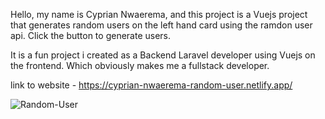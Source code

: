 Hello, my name is Cyprian Nwaerema, and this project is a Vuejs project that generates random users on the left hand card using the ramdon user api. Click the button to generate users.

It is a fun project i created as a Backend Laravel developer using Vuejs on the frontend. Which obviously makes me a fullstack developer.

link to website - https://cyprian-nwaerema-random-user.netlify.app/

![Random-User](https://github.com/Raicon47/vuejs-random-user/assets/47249002/60e7fae8-29ed-434b-a0fb-f6bea6787be9)
